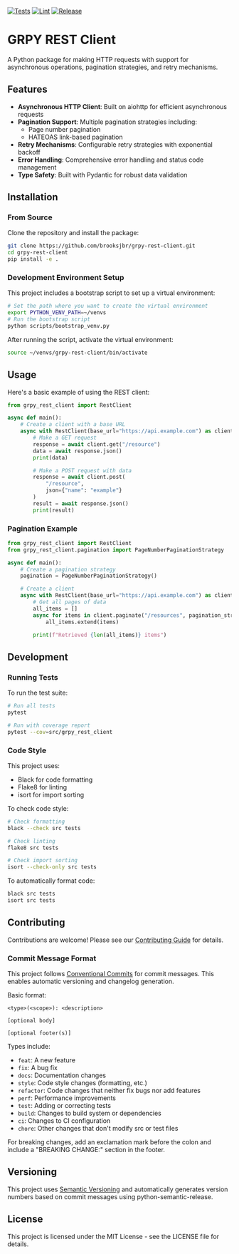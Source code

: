 [![Tests](https://github.com/brooksjbr/grpy-rest-client/actions/workflows/test.yml/badge.svg)](https://github.com/brooksjbr/grpy-rest-client/actions/workflows/test.yml)
[![Lint](https://github.com/brooksjbr/grpy-rest-client/actions/workflows/lint.yml/badge.svg)](https://github.com/brooksjbr/grpy-rest-client/actions/workflows/lint.yml)
[![Release](https://github.com/brooksjbr/grpy-rest-client/actions/workflows/release.yml/badge.svg)](https://github.com/brooksjbr/grpy-rest-client/actions/workflows/release.yml)

# GRPY REST Client

A Python package for making HTTP requests with support for asynchronous operations, pagination strategies, and retry mechanisms.

## Features

-   **Asynchronous HTTP Client**: Built on aiohttp for efficient asynchronous requests
-   **Pagination Support**: Multiple pagination strategies including:
    -   Page number pagination
    -   HATEOAS link-based pagination
-   **Retry Mechanisms**: Configurable retry strategies with exponential backoff
-   **Error Handling**: Comprehensive error handling and status code management
-   **Type Safety**: Built with Pydantic for robust data validation

## Installation

### From Source

Clone the repository and install the package:

```bash
git clone https://github.com/brooksjbr/grpy-rest-client.git
cd grpy-rest-client
pip install -e .
```

### Development Environment Setup

This project includes a bootstrap script to set up a virtual environment:

```bash
# Set the path where you want to create the virtual environment
export PYTHON_VENV_PATH=~/venvs
# Run the bootstrap script
python scripts/bootstrap_venv.py
```

After running the script, activate the virtual environment:

```bash
source ~/venvs/grpy-rest-client/bin/activate
```

## Usage

Here's a basic example of using the REST client:

```python
from grpy_rest_client import RestClient

async def main():
    # Create a client with a base URL
    async with RestClient(base_url="https://api.example.com") as client:
        # Make a GET request
        response = await client.get("/resource")
        data = await response.json()
        print(data)

        # Make a POST request with data
        response = await client.post(
            "/resource",
            json={"name": "example"}
        )
        result = await response.json()
        print(result)
```

### Pagination Example

```python
from grpy_rest_client import RestClient
from grpy_rest_client.pagination import PageNumberPaginationStrategy

async def main():
    # Create a pagination strategy
    pagination = PageNumberPaginationStrategy()

    # Create a client
    async with RestClient(base_url="https://api.example.com") as client:
        # Get all pages of data
        all_items = []
        async for items in client.paginate("/resources", pagination_strategy=pagination):
            all_items.extend(items)

        print(f"Retrieved {len(all_items)} items")
```

## Development

### Running Tests

To run the test suite:

```bash
# Run all tests
pytest

# Run with coverage report
pytest --cov=src/grpy_rest_client
```

### Code Style

This project uses:

-   Black for code formatting
-   Flake8 for linting
-   isort for import sorting

To check code style:

```bash
# Check formatting
black --check src tests

# Check linting
flake8 src tests

# Check import sorting
isort --check-only src tests
```

To automatically format code:

```bash
black src tests
isort src tests
```

## Contributing

Contributions are welcome! Please see our [Contributing Guide](CONTRIBUTING.md) for details.

### Commit Message Format

This project follows [Conventional Commits](https://www.conventionalcommits.org/) for commit messages. This enables automatic versioning and changelog generation.

Basic format:

```
<type>(<scope>): <description>

[optional body]

[optional footer(s)]
```

Types include:

-   `feat`: A new feature
-   `fix`: A bug fix
-   `docs`: Documentation changes
-   `style`: Code style changes (formatting, etc.)
-   `refactor`: Code changes that neither fix bugs nor add features
-   `perf`: Performance improvements
-   `test`: Adding or correcting tests
-   `build`: Changes to build system or dependencies
-   `ci`: Changes to CI configuration
-   `chore`: Other changes that don't modify src or test files

For breaking changes, add an exclamation mark before the colon and include a "BREAKING CHANGE:" section in the footer.

## Versioning

This project uses [Semantic Versioning](https://semver.org/) and automatically generates version numbers based on commit messages using python-semantic-release.

## License

This project is licensed under the MIT License - see the LICENSE file for details.
